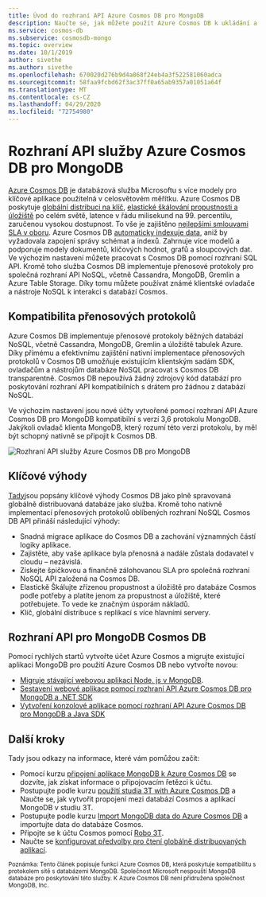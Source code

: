 ```yaml
---
title: Úvod do rozhraní API Azure Cosmos DB pro MongoDB
description: Naučte se, jak můžete použít Azure Cosmos DB k ukládání a dotazování obrovských objemů dat pomocí rozhraní API Azure Cosmos DB pro MongoDB.
ms.service: cosmos-db
ms.subservice: cosmosdb-mongo
ms.topic: overview
ms.date: 10/1/2019
author: sivethe
ms.author: sivethe
ms.openlocfilehash: 670020d276b9d4a868f24eb4a3f522581060adca
ms.sourcegitcommit: 58faa9fcbd62f3ac37ff0a65ab9357a01051a64f
ms.translationtype: MT
ms.contentlocale: cs-CZ
ms.lasthandoff: 04/29/2020
ms.locfileid: "72754980"
---
```

# <a name="azure-cosmos-dbs-api-for-mongodb"></a>Rozhraní API služby Azure Cosmos DB pro MongoDB

[Azure Cosmos DB](introduction.md) je databázová služba Microsoftu s více modely pro klíčové aplikace použitelná v celosvětovém měřítku. Azure Cosmos DB poskytuje [globální distribuci na klíč](distribute-data-globally.md), [elastické škálování propustnosti a úložiště](partition-data.md) po celém světě, latence v řádu milisekund na 99. percentilu, zaručenou vysokou dostupnost. To vše je zajištěno [nejlepšími smlouvami SLA v oboru](https://azure.microsoft.com/support/legal/sla/cosmos-db/). Azure Cosmos DB [automaticky indexuje data](https://www.vldb.org/pvldb/vol8/p1668-shukla.pdf), aniž by vyžadovala zapojení správy schémat a indexů. Zahrnuje více modelů a podporuje modely dokumentů, klíčových hodnot, grafů a sloupcových dat. Ve výchozím nastavení můžete pracovat s Cosmos DB pomocí rozhraní SQL API. Kromě toho služba Cosmos DB implementuje přenosové protokoly pro společná rozhraní API NoSQL, včetně Cassandra, MongoDB, Gremlin a Azure Table Storage. Díky tomu můžete používat známé klientské ovladače a nástroje NoSQL k interakci s databází Cosmos.

## <a name="wire-protocol-compatibility"></a>Kompatibilita přenosových protokolů

Azure Cosmos DB implementuje přenosové protokoly běžných databází NoSQL, včetně Cassandra, MongoDB, Gremlin a úložiště tabulek Azure. Díky přímému a efektivnímu zajištění nativní implementace přenosových protokolů v Cosmos DB umožňuje existujícím klientským sadám SDK, ovladačům a nástrojům databáze NoSQL pracovat s Cosmos DB transparentně. Cosmos DB nepoužívá žádný zdrojový kód databází pro poskytování rozhraní API kompatibilních s drátem pro žádnou z databází NoSQL.

Ve výchozím nastavení jsou nové účty vytvořené pomocí rozhraní API Azure Cosmos DB pro MongoDB kompatibilní s verzí 3,6 protokolu MongoDB. Jakýkoli ovladač klienta MongoDB, který rozumí této verzi protokolu, by měl být schopný nativně se připojit k Cosmos DB.

![Rozhraní API služby Azure Cosmos DB pro MongoDB](./media/mongodb-introduction/cosmosdb-mongodb.png)

## <a name="key-benefits"></a>Klíčové výhody

[Tady](introduction.md)jsou popsány klíčové výhody Cosmos DB jako plně spravovaná globálně distribuovaná databáze jako služba. Kromě toho nativně implementací přenosových protokolů oblíbených rozhraní NoSQL Cosmos DB API přináší následující výhody:

* Snadná migrace aplikace do Cosmos DB a zachování významných částí logiky aplikace.
* Zajistěte, aby vaše aplikace byla přenosná a nadále zůstala dodavatel v cloudu – nezávislá.
* Získejte špičkovou a finančně zálohovanou SLA pro společná rozhraní NoSQL API založená na Cosmos DB.
* Elastickě Škálujte zřízenou propustnost a úložiště pro databáze Cosmos podle potřeby a platíte jenom za propustnost a úložiště, které potřebujete. To vede ke značným úsporám nákladů.
* Klíč, globální distribuce s replikací s více hlavními servery.

## <a name="cosmos-dbs-api-for-mongodb"></a>Rozhraní API pro MongoDB Cosmos DB

Pomocí rychlých startů vytvořte účet Azure Cosmos a migrujte existující aplikaci MongoDB pro použití Azure Cosmos DB nebo vytvořte novou:

* [Migruje stávající webovou aplikaci Node. js v MongoDB](create-mongodb-nodejs.md).
* [Sestavení webové aplikace pomocí rozhraní API Azure Cosmos DB pro MongoDB a .NET SDK](create-mongodb-dotnet.md)
* [Vytvoření konzolové aplikace pomocí rozhraní API Azure Cosmos DB pro MongoDB a Java SDK](create-mongodb-java.md)

## <a name="next-steps"></a>Další kroky

Tady jsou odkazy na informace, které vám pomůžou začít:

* Pomocí kurzu [připojení aplikace MongoDB k Azure Cosmos DB](connect-mongodb-account.md) se dozvíte, jak získat informace o připojovacím řetězci k účtu.
* Postupujte podle kurzu [použití studia 3T with Azure Cosmos DB](mongodb-mongochef.md) a Naučte se, jak vytvořit propojení mezi databází Cosmos a aplikací MongoDB v studiu 3T.
* Postupujte podle kurzu [Import MongoDB data do Azure Cosmos DB](mongodb-migrate.md) a importujte data do databáze Cosmos.
* Připojte se k účtu Cosmos pomocí [Robo 3T](mongodb-robomongo.md).
* Naučte se [konfigurovat předvolby pro čtení globálně distribuovaných aplikací](../cosmos-db/tutorial-global-distribution-mongodb.md).

<sup>Poznámka: Tento článek popisuje funkci Azure Cosmos DB, která poskytuje kompatibilitu s protokolem sítě s databázemi MongoDB. Společnost Microsoft nespouští MongoDB databáze pro poskytování této služby. K Azure Cosmos DB není přidružena společnost MongoDB, Inc.</sup>
